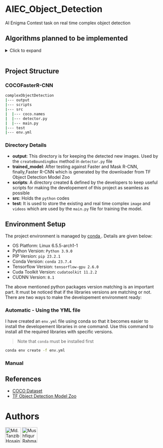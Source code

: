 # AIEC_Object_Detection

AI Enigma Contest task on real time complex object detection

## Algorithms planned to be implemented

<details>
<summary>Click to expand</summary>

- [x] Faster R-CNN
- [x] Mask R-CNN
- [ ] Fast R-CNN
- [ ] R-CNN

</details>
<br>

## Project Structure

### COCOFasterR-CNN

```bash
complexObjectDetection
|--- output
|--- scripts
|--- src
|  |--- coco.names
|  |--- detector.py
|  |--- main.py
|--- test
|--- env.yml

```

### Directory Details

- **output**: This directory is for keeping the detected new images. Used by the `createBoundingBox` method in `detector.py` file
- **trained_model**: After testing against Faster and Mask R-CNN, finally,Faster R-CNN which is generated by the downloader from TF Object Detection Model Zoo
- **scripts**: A directory created & defined by the developers to keep useful scripts for making the developement of this project as seamless as possible
- **src**: Holds the `python` codes
- **test**: It is used to store the existing and real time complex `image` and `videos` which are used by the `main.py` file for training the model.

## Environment Setup

The project environment is managed by [ conda ](https://docs.conda.io/projects/miniconda/en/latest/). Details are given below:

- OS Platform: Linux 6.5.5-arch1-1
- Python Version: `Python 3.9.0`
- PIP Version: `pip 23.2.1`
- Conda Version: `conda 23.7.4`
- Tensorflow Version: `tensorflow-gpu 2.6.0`
- Cuda Toolkit Version: `cudatoolkit 11.2.2`
- CUDNN Version: `8.1`

The above mentioned python packages version matching is an important part. It must be noticed that if the libraries versions are matching or not. There are two ways to make the developement environment ready:

### Automatic - Using the YML file

I have created an `env.yml` file using conda so that it becomes easier to install the developement libraries in one command. Use this command to install all the required libraries with specific versions.

> Note that `conda` must be installed first

```bash
conda env create -f env.yml
```

### Manual

## References

- [COCO Dataset](https://cocodataset.org/#home)
- [TF Object Detection Model Zoo](https://github.com/tensorflow/models/blob/master/research/object_detection/g3doc/tf2_detection_zoo.md)

# Authors

<a href="https://github.com/karit7"><img src="https://avatars.githubusercontent.com/u/120469589?v=4" width="50" height="50" title="Md. Tanzib Hosain" /></a> <a href="https://github.com/abir-tx"><img src="https://avatars.githubusercontent.com/u/28858998?v=4" width="50" height="50" title="Mushfiqur Rahman Abir"/></a>
